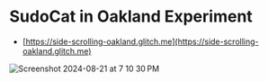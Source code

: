 
# SudoCat in Oakland Experiment


* [https://side-scrolling-oakland.glitch.me](https://side-scrolling-oakland.glitch.me)

![Screenshot 2024-08-21 at 7 10 30 PM](https://github.com/user-attachments/assets/94e6c0b5-9ccb-4f39-96c2-e9cc42b464e2)
